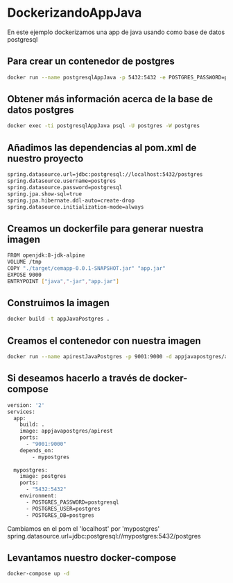 # DockerizandoAppJava

En este ejemplo dockerizamos una app de java usando como base de datos postgresql

## Para crear un contenedor de postgres

```bash
docker run --name postgresqlAppJava -p 5432:5432 -e POSTGRES_PASSWORD=postgresql -d postgres
```

## Obtener más información acerca de la base de datos postgres

```bash
docker exec -ti postgresqlAppJava psql -U postgres -W postgres
```

## Añadimos las dependencias al pom.xml de nuestro proyecto

```bash
spring.datasource.url=jdbc:postgresql://localhost:5432/postgres
spring.datasource.username=postgres
spring.datasource.password=postgresql
spring.jpa.show-sql=true
spring.jpa.hibernate.ddl-auto=create-drop
spring.datasource.initialization-mode=always
```

## Creamos un dockerfile para generar nuestra imagen

```bash
FROM openjdk:8-jdk-alpine
VOLUME /tmp
COPY "./target/cemapp-0.0.1-SNAPSHOT.jar" "app.jar"
EXPOSE 9000
ENTRYPOINT ["java","-jar","app.jar"]
```

## Construimos la imagen

```bash
docker build -t appJavaPostgres .
```

## Creamos el contenedor con nuestra imagen

```bash
docker run --name apirestJavaPostgres -p 9001:9000 -d appjavapostgres/apirest
```

## Si deseamos hacerlo a través de docker-compose

```bash
version: '2'
services:
  app:
    build: .
    image: appjavapostgres/apirest
    ports:
      - "9001:9000"
    depends_on:
        - mypostgres
        
  mypostgres:
    image: postgres
    ports:
      - "5432:5432"
    environment:
      - POSTGRES_PASSWORD=postgresql
      - POSTGRES_USER=postgres
      - POSTGRES_DB=postgres
```

Cambiamos en el pom el 'localhost' por 'mypostgres' spring.datasource.url=jdbc:postgresql://mypostgres:5432/postgres

## Levantamos nuestro docker-compose

```bash
docker-compose up -d
```
